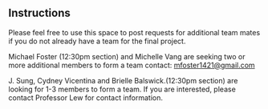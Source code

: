 ## Instructions

Please feel free to use this space to post requests for additional team mates if you do not already have a team for the final project.

Michael Foster (12:30pm section) and Michelle Vang are seeking two or more additional members to form a team contact: mfoster1421@gmail.com

J. Sung, Cydney Vicentina and Brielle Balswick.(12:30pm section) are looking for 1-3 members to form a team.  If you are interested, please contact Professor Lew for contact information.
